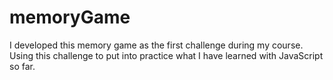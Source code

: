 # memoryGame

I developed this memory game as the first challenge during my course.
Using this challenge to put into practice what I have learned with JavaScript so far.
